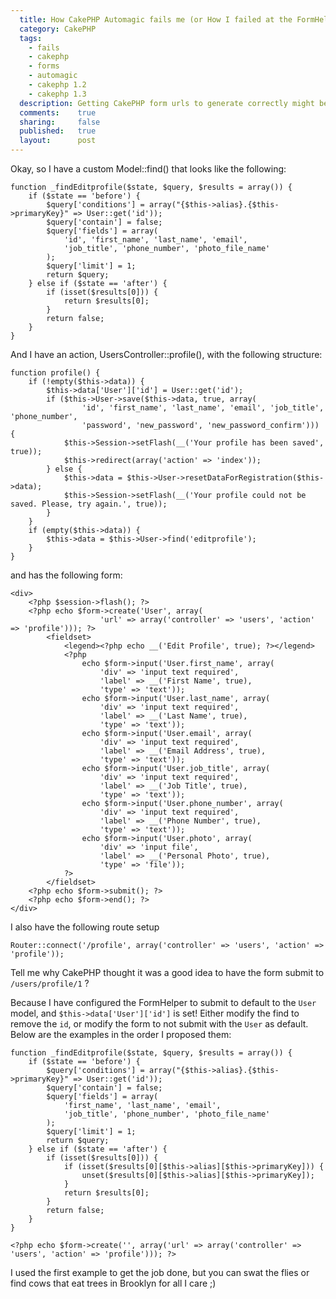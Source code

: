 ```yaml
---
  title: How CakePHP Automagic fails me (or How I failed at the FormHelper)
  category: CakePHP
  tags:
    - fails
    - cakephp
    - forms
    - automagic
    - cakephp 1.2
    - cakephp 1.3
  description: Getting CakePHP form urls to generate correctly might be difficult if you don't know how the default url is created.
  comments:    true
  sharing:     false
  published:   true
  layout:      post
---
```


Okay, so I have a custom Model::find() that looks like the following:

``` lang:php
function _findEditprofile($state, $query, $results = array()) {
	if ($state == 'before') {
		$query['conditions'] = array("{$this->alias}.{$this->primaryKey}" => User::get('id'));
		$query['contain'] = false;
		$query['fields'] = array(
			'id', 'first_name', 'last_name', 'email',
			'job_title', 'phone_number', 'photo_file_name'
		);
		$query['limit'] = 1;
		return $query;
	} else if ($state == 'after') {
		if (isset($results[0])) {
			return $results[0];
		}
		return false;
	}
}
```

And I have an action, UsersController::profile(), with the following structure:

``` lang:php
function profile() {
	if (!empty($this->data)) {
		$this->data['User']['id'] = User::get('id');
		if ($this->User->save($this->data, true, array(
				'id', 'first_name', 'last_name', 'email', 'job_title', 'phone_number',
				'password', 'new_password', 'new_password_confirm'))) {
			$this->Session->setFlash(__('Your profile has been saved', true));
			$this->redirect(array('action' => 'index'));
		} else {
			$this->data = $this->User->resetDataForRegistration($this->data);
			$this->Session->setFlash(__('Your profile could not be saved. Please, try again.', true));
		}
	}
	if (empty($this->data)) {
		$this->data = $this->User->find('editprofile');
	}
}
```

and has the following form:

``` lang:php
<div>
	<?php $session->flash(); ?>
	<?php echo $form->create('User', array(
					'url' => array('controller' => 'users', 'action' => 'profile'))); ?>
		<fieldset>
			<legend><?php echo __('Edit Profile', true); ?></legend>
			<?php
				echo $form->input('User.first_name', array(
					'div' => 'input text required',
					'label' => __('First Name', true),
					'type' => 'text'));
				echo $form->input('User.last_name', array(
					'div' => 'input text required',
					'label' => __('Last Name', true),
					'type' => 'text'));
				echo $form->input('User.email', array(
					'div' => 'input text required',
					'label' => __('Email Address', true),
					'type' => 'text'));
				echo $form->input('User.job_title', array(
					'div' => 'input text required',
					'label' => __('Job Title', true),
					'type' => 'text'));
				echo $form->input('User.phone_number', array(
					'div' => 'input text required',
					'label' => __('Phone Number', true),
					'type' => 'text'));
				echo $form->input('User.photo', array(
					'div' => 'input file',
					'label' => __('Personal Photo', true),
					'type' => 'file'));
			?>
		</fieldset>
	<?php echo $form->submit(); ?>
	<?php echo $form->end(); ?>
</div>
```

I also have the following route setup

``` lang:php
Router::connect('/profile', array('controller' => 'users', 'action' => 'profile'));
```

Tell me why CakePHP thought it was a good idea to have the form submit to `/users/profile/1` ?

Because I have configured the FormHelper to submit to default to the `User` model, and `$this->data['User']['id']` is set! Either modify the find to remove the `id`, or modify the form to not submit with the `User` as default. Below are the examples in the order I proposed them:

``` lang:php
function _findEditprofile($state, $query, $results = array()) {
	if ($state == 'before') {
		$query['conditions'] = array("{$this->alias}.{$this->primaryKey}" => User::get('id'));
		$query['contain'] = false;
		$query['fields'] = array(
			'first_name', 'last_name', 'email',
			'job_title', 'phone_number', 'photo_file_name'
		);
		$query['limit'] = 1;
		return $query;
	} else if ($state == 'after') {
		if (isset($results[0])) {
			if (isset($results[0][$this->alias][$this->primaryKey])) {
				unset($results[0][$this->alias][$this->primaryKey]);
			}
			return $results[0];
		}
		return false;
	}
}
```

``` lang:php
<?php echo $form->create('', array('url' => array('controller' => 'users', 'action' => 'profile'))); ?>
```

I used the first example to get the job done, but you can swat the flies or find cows that eat trees in Brooklyn for all I care ;)
